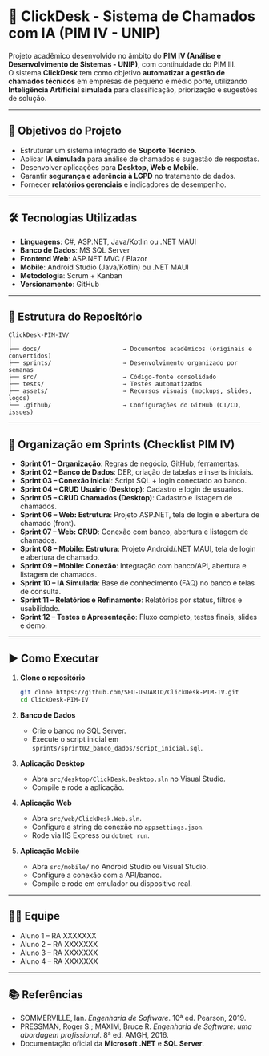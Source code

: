 # 📌 ClickDesk - Sistema de Chamados com IA (PIM IV - UNIP)

Projeto acadêmico desenvolvido no âmbito do **PIM IV (Análise e Desenvolvimento de Sistemas - UNIP)**, com continuidade do PIM III.  
O sistema **ClickDesk** tem como objetivo **automatizar a gestão de chamados técnicos** em empresas de pequeno e médio porte, utilizando **Inteligência Artificial simulada** para classificação, priorização e sugestões de solução.

---

## 🎯 Objetivos do Projeto

- Estruturar um sistema integrado de **Suporte Técnico**.
- Aplicar **IA simulada** para análise de chamados e sugestão de respostas.
- Desenvolver aplicações para **Desktop, Web e Mobile**.
- Garantir **segurança e aderência à LGPD** no tratamento de dados.
- Fornecer **relatórios gerenciais** e indicadores de desempenho.

---

## 🛠️ Tecnologias Utilizadas

- **Linguagens**: C#, ASP.NET, Java/Kotlin ou .NET MAUI  
- **Banco de Dados**: MS SQL Server  
- **Frontend Web**: ASP.NET MVC / Blazor  
- **Mobile**: Android Studio (Java/Kotlin) ou .NET MAUI  
- **Metodologia**: Scrum + Kanban  
- **Versionamento**: GitHub  

---

## 📂 Estrutura do Repositório

```
ClickDesk-PIM-IV/
│
├── docs/                       → Documentos acadêmicos (originais e convertidos)
├── sprints/                    → Desenvolvimento organizado por semanas
├── src/                        → Código-fonte consolidado
├── tests/                      → Testes automatizados
├── assets/                     → Recursos visuais (mockups, slides, logos)
└── .github/                    → Configurações do GitHub (CI/CD, issues)
```

---

## 📅 Organização em Sprints (Checklist PIM IV)

- **Sprint 01 – Organização**: Regras de negócio, GitHub, ferramentas.  
- **Sprint 02 – Banco de Dados**: DER, criação de tabelas e inserts iniciais.  
- **Sprint 03 – Conexão inicial**: Script SQL + login conectado ao banco.  
- **Sprint 04 – CRUD Usuário (Desktop)**: Cadastro e login de usuários.  
- **Sprint 05 – CRUD Chamados (Desktop)**: Cadastro e listagem de chamados.  
- **Sprint 06 – Web: Estrutura**: Projeto ASP.NET, tela de login e abertura de chamado (front).  
- **Sprint 07 – Web: CRUD**: Conexão com banco, abertura e listagem de chamados.  
- **Sprint 08 – Mobile: Estrutura**: Projeto Android/.NET MAUI, tela de login e abertura de chamado.  
- **Sprint 09 – Mobile: Conexão**: Integração com banco/API, abertura e listagem de chamados.  
- **Sprint 10 – IA Simulada**: Base de conhecimento (FAQ) no banco e telas de consulta.  
- **Sprint 11 – Relatórios e Refinamento**: Relatórios por status, filtros e usabilidade.  
- **Sprint 12 – Testes e Apresentação**: Fluxo completo, testes finais, slides e demo.  

---

## ▶️ Como Executar

1. **Clone o repositório**
   ```bash
   git clone https://github.com/SEU-USUARIO/ClickDesk-PIM-IV.git
   cd ClickDesk-PIM-IV
   ```

2. **Banco de Dados**
   - Crie o banco no SQL Server.
   - Execute o script inicial em `sprints/sprint02_banco_dados/script_inicial.sql`.

3. **Aplicação Desktop**
   - Abra `src/desktop/ClickDesk.Desktop.sln` no Visual Studio.
   - Compile e rode a aplicação.

4. **Aplicação Web**
   - Abra `src/web/ClickDesk.Web.sln`.
   - Configure a string de conexão no `appsettings.json`.
   - Rode via IIS Express ou `dotnet run`.

5. **Aplicação Mobile**
   - Abra `src/mobile/` no Android Studio ou Visual Studio.
   - Configure a conexão com a API/banco.
   - Compile e rode em emulador ou dispositivo real.

---

## 👨‍💻 Equipe

- Aluno 1 – RA XXXXXXX  
- Aluno 2 – RA XXXXXXX  
- Aluno 3 – RA XXXXXXX  
- Aluno 4 – RA XXXXXXX  

---

## 📚 Referências

- SOMMERVILLE, Ian. *Engenharia de Software*. 10ª ed. Pearson, 2019.  
- PRESSMAN, Roger S.; MAXIM, Bruce R. *Engenharia de Software: uma abordagem profissional*. 8ª ed. AMGH, 2016.  
- Documentação oficial da **Microsoft .NET** e **SQL Server**.  
